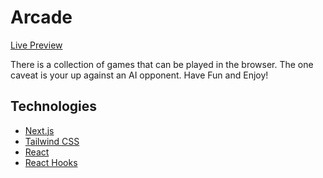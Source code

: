 # Arcade

[Live Preview](https://arcade.conceptcodes.dev/)

There is a collection of games that can be played in the browser.
The one caveat is your up against an AI opponent. Have Fun and Enjoy!


## Technologies

- [Next.js](https://nextjs.org/)
- [Tailwind CSS](https://tailwindcss.com/)
- [React](https://reactjs.org/)
- [React Hooks](https://reactjs.org/docs/hooks-intro.html)

